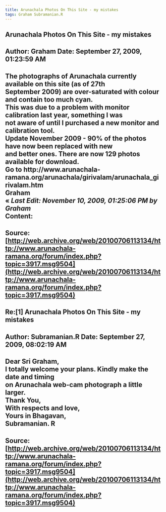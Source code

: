 ```yaml
--- 
title: Arunachala Photos On This Site - my mistakes   
tags: Graham Subramanian.R  
---  
```

## Arunachala Photos On This Site - my mistakes  
Author: Graham              Date: September 27, 2009, 01:23:59 AM  
---  
The photographs of Arunachala currently available on this site (as of 27th  
September 2009) are over-saturated with colour and contain too much cyan.   
This was due to a problem with monitor calibration last year, something I was  
not aware of until I purchased a new monitor and calibration tool.   
 **Update November 2009** \- 90% of the photos have now been replaced with new  
and better ones. There are now 129 photos available for download.   
Go to http://www.arunachala-  
ramana.org/arunachala/girivalam/arunachala_girivalam.htm   
Graham   
« _Last Edit: November 10, 2009, 01:25:06 PM by Graham_  
Content:
 ---  
Source:[http://web.archive.org/web/20100706113134/http://www.arunachala-ramana.org/forum/index.php?topic=3917.msg9504](http://web.archive.org/web/20100706113134/http://www.arunachala-ramana.org/forum/index.php?topic=3917.msg9504)   
---  

## Re:[1] Arunachala Photos On This Site - my mistakes  
Author: Subramanian.R       Date: September 27, 2009, 08:02:19 AM  
---  
Dear Sri Graham,   
I totally welcome your plans. Kindly make the date and timing   
on Arunachala web-cam photograph a little larger.   
Thank You,   
With respects and love,   
Yours in Bhagavan,   
Subramanian. R
 ---  
Source:[http://web.archive.org/web/20100706113134/http://www.arunachala-ramana.org/forum/index.php?topic=3917.msg9504](http://web.archive.org/web/20100706113134/http://www.arunachala-ramana.org/forum/index.php?topic=3917.msg9504)   
---  

